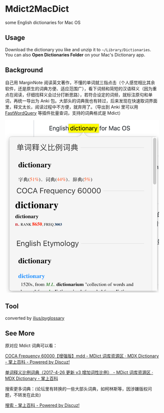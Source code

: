 # Mdict2MacDict
 some English dictionaries for Mac OS

## Usage

Download the dictionary you like and unzip it to `~/Library/Dictionaries`. You can also **Open Dictionaries Folder** on your Mac's Dictionary app.

## Background

自己用 MarginNote 阅读英文著作，不懂的单词就三指点击（个人感觉相比其余软件，还是原生的词典方便、适应范围广），看下词频和简短的汉语释义（因为重点在阅读，仔细找释义会过分打断思路），若符合设定的词频，就标注原句和单词，再统一导出为 Anki 包。大部头的词典我也有转过，后来发现在快速取词界面里，释文太长，阅读过程中不方便，就弃用了。（导出到 Anki 里可以用 [FastWordQuery](https://github.com/sth2018/FastWordQuery) 等插件批量查词，支持的词典格式是 Mdict）

![sample](sample.png)

## Tool

converted by [ilius/pyglossary](https://github.com/ilius/pyglossary/) 

## See More

原对应 Mdict 词典可以看：

[COCA Frequency 60000【增强版】mdd - MDict 词库资源区 · MDX Dictionary - 掌上百科 - Powered by Discuz!](https://www.pdawiki.com/forum/thread-21073-1-1.html?x=286670)

[单词释义比例词典（2017-4-26 更新 v3 增加词性比例） - MDict 词库资源区 · MDX Dictionary - 掌上百科](https://www.pdawiki.com/forum/thread-20533-1-1.html?x=286670)

搜索更多词典：(论坛里有转换的一些大部头词典，如柯林斯等，因涉嫌版权问题，不转发在此处)

[搜索 - 掌上百科 - Powered by Discuz!](https://www.pdawiki.com/forum/search.php?mod=forum&searchid=562&orderby=lastpost&ascdesc=desc&searchsubmit=yes&kw=mac+%E8%AF%8D%E5%85%B8)
